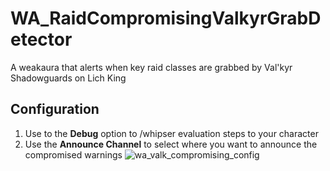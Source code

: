 # WA_RaidCompromisingValkyrGrabDetector
A weakaura that alerts when key raid classes are grabbed by Val'kyr Shadowguards on Lich King

## Configuration

1. Use to the **Debug** option to /whipser evaluation steps to your character
2. Use the **Announce Channel** to select where you want to announce the compromised warnings
![wa_valk_compromising_config](https://github.com/jason-m-s/WA_RaidCompromisingValkyrGrabDetector/assets/45552030/9bde7ddc-5052-45a0-af19-e221368dca56)
